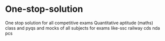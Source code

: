 # One-stop-solution
One stop solution for all competitive exams Quantitative aptitude (maths) class and pyqs and mocks of all subjects for exams like-ssc railway cds nda pcs
